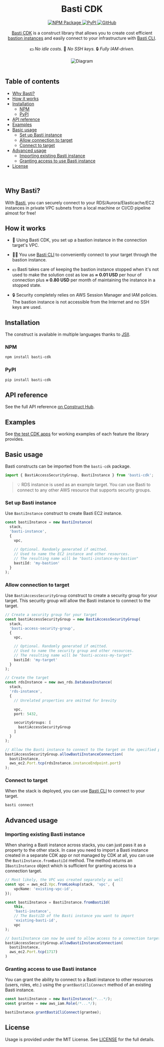 <h1 align="center">Basti CDK</h1>

<div align="center">
  <a href="https://www.npmjs.com/package/basti-cdk">
    <img alt="NPM Package" src="https://img.shields.io/npm/v/basti-cdk?color=green">
  </a>
  <a href="https://www.npmjs.com/package/basti-cdk">
    <img alt="PyPI" src="https://img.shields.io/pypi/v/basti-cdk?color=blue">
  </a>
  <a href="https://github.com/BohdanPetryshyn/basti/blob/main/packages/basti-cdk/LICENSE">
    <img alt="GitHub" src="https://img.shields.io/github/license/BohdanPetryshyn/basti">
  </a>
</div>

<br/>

<div align="center">
  <a href="https://github.com/BohdanPetryshyn/basti/tree/main/packages/basti-cdk">Basti CDK</a> is a construct library that allows you to create cost efficient <a href="https://en.wikipedia.org/wiki/Bastion_host">bastion instances</a> and easily connect to your infrastructure with <a href="https://github.com/BohdanPetryshyn/basti">Basti CLI</a>.
  <br/>
  <br/>
  💵 <em>No idle costs.</em>  🔑 <em>No SSH keys.</em> 🔒 <em>Fully IAM-driven.</em>
</div>

<br/>

<div align="center">
  <img alt="Diagram" src="https://github.com/BohdanPetryshyn/basti/assets/45905756/1fa0762e-d6a1-4449-9e83-da87b53c3604">
</div>

<br/>

<!-- The following toc is generated with the Markdown All in One VSCode extension (https://marketplace.visualstudio.com/items?itemName=yzhang.markdown-all-in-one) -->
<!-- omit from toc -->
## Table of contents
- [Why Basti?](#why-basti)
- [How it works](#how-it-works)
- [Installation](#installation)
  - [NPM](#npm)
  - [PyPI](#pypi)
- [API reference](#api-reference)
- [Examples](#examples)
- [Basic usage](#basic-usage)
  - [Set up Basti instance](#set-up-basti-instance)
  - [Allow connection to target](#allow-connection-to-target)
  - [Connect to target](#connect-to-target)
- [Advanced usage](#advanced-usage)
  - [Importing existing Basti instance](#importing-existing-basti-instance)
  - [Granting access to use Basti instance](#granting-access-to-use-basti-instance)
- [License](#license)

<br/>

## Why Basti?

With [Basti](https://github.com/BohdanPetryshyn/basti), you can securely connect to your RDS/Aurora/Elasticache/EC2 instances in private VPC subnets from a local machine or CI/CD pipeline almost for free!

## How it works

- 🏰 Using Basti CDK, you set up a bastion instance in the connection target's VPC.

- 🧑‍💻 You use [Basti CLI](https://github.com/BohdanPetryshyn/basti) to conveniently connect to your target through the bastion instance.

- 💵 Basti takes care of keeping the bastion instance stopped when it's not used to make the solution cost as low as **≈ 0.01 USD** per hour of connection plus **≈ 0.80 USD** per month of maintaining the instance in a stopped state.

- 🔒 Security completely relies on AWS Session Manager and IAM policies. The bastion instance is not accessible from the Internet and no SSH keys are used.

## Installation

The construct is available in multiple languages thanks to [JSII](https://github.com/aws/jsii).

### NPM

```bash
npm install basti-cdk
```

### PyPI

```bash
pip install basti-cdk
```

## API reference

See the full API reference [on Construct Hub](https://constructs.dev/packages/basti-cdk).

## Examples

See [the test CDK apps](https://github.com/BohdanPetryshyn/basti/tree/packages/basti-cdk/test/cdk-apps) for working examples of each feature the library provides.

## Basic usage

Basti constructs can be imported from the `basti-cdk` package.

```ts
import { BastiAccessSecurityGroup, BastiInstance } from 'basti-cdk';
```

> 💡 RDS instance is used as an example target. You can use Basti to connect to any other AWS resource that supports security groups.

### Set up Basti instance

Use `BastiInstance` construct to create Basti EC2 instance.

```ts
const bastiInstance = new BastiInstance(
  stack,
  'basti-instance',
  {
    vpc,
    
    // Optional. Randomly generated if omitted.
    // Used to name the EC2 instance and other resources.
    // The resulting name will be "basti-instance-my-bastion"
    bastiId: 'my-bastion'
  }
);
```

### Allow connection to target

Use `BastiAccessSecurityGroup` construct to create a security group for your target. This security group will allow the Basti instance to connect to the target. 

```ts
// Create a security group for your target
const bastiAccessSecurityGroup = new BastiAccessSecurityGroup(
  stack,
  'basti-access-security-group', 
  {
    vpc,

    // Optional. Randomly generated if omitted.
    // Used to name the security group and other resources.
    // The resulting name will be "basti-access-my-target"
    bastiId: 'my-target'
  }
);

// Create the target
const rdsInstance = new aws_rds.DatabaseInstance(
  stack,
  'rds-instance',
  {
    // Unrelated properties are omitted for brevity

    vpc,
    port: 5432,

    securityGroups: [
      bastiAccessSecurityGroup
    ]
  }
);

// Allow the Basti instance to connect to the target on the specified port
bastiAccessSecurityGroup.allowBastiInstanceConnection(
  bastiInstance,
  aws_ec2.Port.tcp(rdsInstance.instanceEndpoint.port)
);
```

### Connect to target

When the stack is deployed, you can use [Basti CLI](https://github.com/BohdanPetryshyn/basti) to connect to your target.

```sh
basti connect
```

## Advanced usage

### Importing existing Basti instance

When sharing a Basti instance across stacks, you can just pass it as a property to the other stack. In case you need to import a Basti instance created in a separate CDK app or not managed by CDK at all, you can use the `BastiInstance.fromBastiId` method. The method returns an `IBastiInstance` object which is sufficient for granting access to a connection target.

```ts
// Most likely, the VPC was created separately as well
const vpc = aws_ec2.Vpc.fromLookup(stack, 'vpc', {
    vpcName: 'existing-vpc-id',
});

const bastiInstance = BastiInstance.fromBastiId(
    this,
    'basti-instance',
    // The BastiID of the Basti instance you want to import
    'existing-basti-id',
    vpc
);

// bastiInstance can now be used to allow access to a connection target
bastiAccessSecurityGroup.allowBastiInstanceConnection(
  bastiInstance,
  aws_ec2.Port.tcp(1717)
)
```

### Granting access to use Basti instance

You can grant the ability to connect to a Basti instance to other resources (users, roles, etc.) using the `grantBastiCliConnect` method of an existing Basti instance.

```ts
const bastiInstance = new BastiInstance(/*...*/);
const grantee = new aws_iam.Role(/*...*/);

bastiInstance.grantBastiCliConnect(grantee);
```

## License

Usage is provided under the MIT License. See [LICENSE](https://github.com/BohdanPetryshyn/basti/blob/main/packages/basti-cdk/LICENSE) for the full details.
